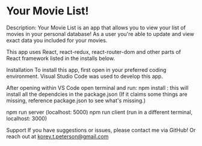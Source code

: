 # Your Movie List!

Description:
Your Movie List is an app that allows you to view your list of movies in your personal database! As a user you're able to update and view exact data you included for your movies.

This app uses React, react-redux, react-router-dom and other parts of React framework listed in the installs below.

Installation
To install this app, first open in your preferred coding environment.
Visual Studio Code was used to develop this app.

After opening within VS Code open terminal and run:
npm install : this will install all the dependcies in the package.json (If it claims some things are missing, reference package.json to see what's missing.)

npm run server (localhost: 5000)
npm run client (run in a different terminal, localhost: 3000)

Support
If you have suggestions or issues, please contact me via GitHub! Or reach out at korey.t.peterson@gmail.com
